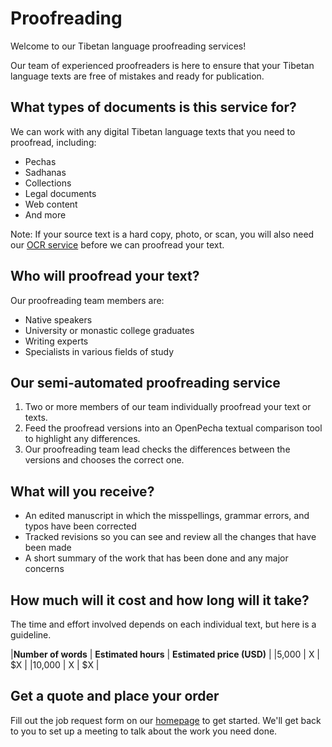 
# Proofreading

Welcome to our Tibetan language proofreading services!

Our team of experienced proofreaders is here to ensure that your Tibetan language texts are free of mistakes and ready for publication.

## What types of documents is this service for?

We can work with any digital Tibetan language texts that you need to proofread, including:

- Pechas
- Sadhanas
- Collections
- Legal documents
- Web content
- And more

Note: If your source text is a hard copy, photo, or scan, you will also need our [OCR service](https://pecha.jobs/ocr) before we can proofread your text.

## Who will proofread your text?

Our proofreading team members are:

- Native speakers
- University or monastic college graduates
- Writing experts
- Specialists in various fields of study

## Our semi-automated proofreading service

1. Two or more members of our team individually proofread your text or texts.
2. Feed the proofread versions into an OpenPecha textual comparison tool to highlight any differences.
3. Our proofreading team lead checks the differences between the versions and chooses the correct one.

## What will you receive?

- An edited manuscript in which the misspellings, grammar errors, and typos have been corrected
- Tracked revisions so you can see and review all the changes that have been made
- A short summary of the work that has been done and any major concerns

## How much will it cost and how long will it take?

The time and effort involved depends on each individual text, but here is a guideline.

|**Number of words** | **Estimated hours** | **Estimated price (USD)** |
|5,000 | X | $X |
|10,000 | X | $X |

## Get a quote and place your order

Fill out the job request form on our [homepage](https://pecha.jobs) to get started. We'll get back to you to set up a meeting to talk about the work you need done.

